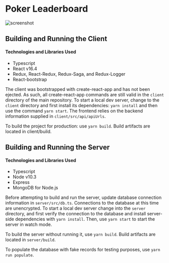 # Poker Leaderboard

![screenshot](https://i.imgur.com/pNmyh2O.png)

## Building and Running the Client

#### Technologies and Libraries Used

- Typescript
- React v16.4
- Redux, React-Redux, Redux-Saga, and Redux-Logger
- React-bootstrap

The client was bootstrapped with create-react-app and has not been ejected. As such, all create-react-app commands are still valid in the `client` directory of the main repository. To start a local dev server, change to the `client` directory and first install its dependencies: `yarn install` and then use the command `yarn start`. The frontend relies on the backend information supplied in `client/src/api/apiUrls`.

To build the project for production: use `yarn build`. Build artifacts are located in client/build.

## Building and Running the Server

#### Technologies and Libraries Used

- Typescript
- Node v10.3
- Express
- MongoDB for Node.js

Before attempting to build and run the server, update database connection information in `server/src/db.ts`. Connections to the database at this time are unencrypted. To start a local dev server change into the `server` directory, and first verify the connection to the database and install server-side dependencies with `yarn install`. Then, use `yarn start` to start the server in watch mode.

To build the server without running it, use `yarn build`. Build artifacts are located in `server/build`.

To populate the database with fake records for testing purposes, use `yarn run populate`.
